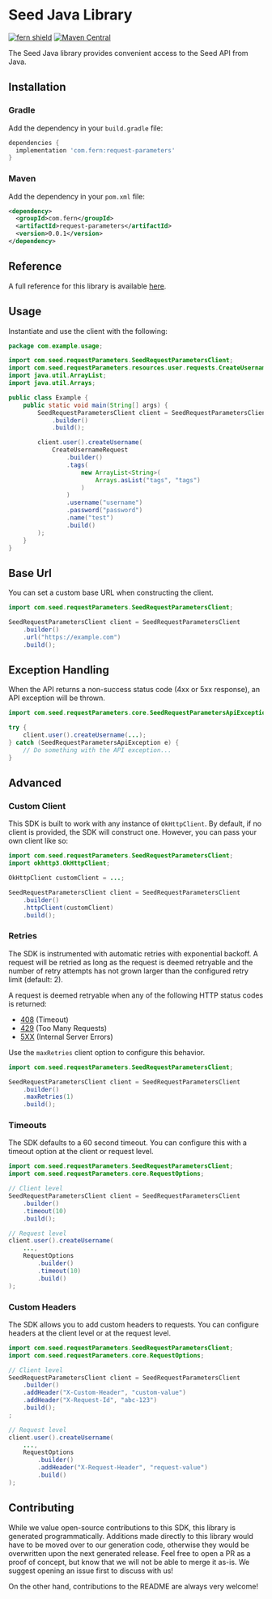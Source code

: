 # Seed Java Library

[![fern shield](https://img.shields.io/badge/%F0%9F%8C%BF-Built%20with%20Fern-brightgreen)](https://buildwithfern.com?utm_source=github&utm_medium=github&utm_campaign=readme&utm_source=Seed%2FJava)
[![Maven Central](https://img.shields.io/maven-central/v/com.fern/request-parameters)](https://central.sonatype.com/artifact/com.fern/request-parameters)

The Seed Java library provides convenient access to the Seed API from Java.

## Installation

### Gradle

Add the dependency in your `build.gradle` file:

```groovy
dependencies {
  implementation 'com.fern:request-parameters'
}
```

### Maven

Add the dependency in your `pom.xml` file:

```xml
<dependency>
  <groupId>com.fern</groupId>
  <artifactId>request-parameters</artifactId>
  <version>0.0.1</version>
</dependency>
```

## Reference

A full reference for this library is available [here](./reference.md).

## Usage

Instantiate and use the client with the following:

```java
package com.example.usage;

import com.seed.requestParameters.SeedRequestParametersClient;
import com.seed.requestParameters.resources.user.requests.CreateUsernameRequest;
import java.util.ArrayList;
import java.util.Arrays;

public class Example {
    public static void main(String[] args) {
        SeedRequestParametersClient client = SeedRequestParametersClient
            .builder()
            .build();

        client.user().createUsername(
            CreateUsernameRequest
                .builder()
                .tags(
                    new ArrayList<String>(
                        Arrays.asList("tags", "tags")
                    )
                )
                .username("username")
                .password("password")
                .name("test")
                .build()
        );
    }
}
```

## Base Url

You can set a custom base URL when constructing the client.

```java
import com.seed.requestParameters.SeedRequestParametersClient;

SeedRequestParametersClient client = SeedRequestParametersClient
    .builder()
    .url("https://example.com")
    .build();
```

## Exception Handling

When the API returns a non-success status code (4xx or 5xx response), an API exception will be thrown.

```java
import com.seed.requestParameters.core.SeedRequestParametersApiException;

try {
    client.user().createUsername(...);
} catch (SeedRequestParametersApiException e) {
    // Do something with the API exception...
}
```

## Advanced

### Custom Client

This SDK is built to work with any instance of `OkHttpClient`. By default, if no client is provided, the SDK will construct one. 
However, you can pass your own client like so:

```java
import com.seed.requestParameters.SeedRequestParametersClient;
import okhttp3.OkHttpClient;

OkHttpClient customClient = ...;

SeedRequestParametersClient client = SeedRequestParametersClient
    .builder()
    .httpClient(customClient)
    .build();
```

### Retries

The SDK is instrumented with automatic retries with exponential backoff. A request will be retried as long
as the request is deemed retryable and the number of retry attempts has not grown larger than the configured
retry limit (default: 2).

A request is deemed retryable when any of the following HTTP status codes is returned:

- [408](https://developer.mozilla.org/en-US/docs/Web/HTTP/Status/408) (Timeout)
- [429](https://developer.mozilla.org/en-US/docs/Web/HTTP/Status/429) (Too Many Requests)
- [5XX](https://developer.mozilla.org/en-US/docs/Web/HTTP/Status/500) (Internal Server Errors)

Use the `maxRetries` client option to configure this behavior.

```java
import com.seed.requestParameters.SeedRequestParametersClient;

SeedRequestParametersClient client = SeedRequestParametersClient
    .builder()
    .maxRetries(1)
    .build();
```

### Timeouts

The SDK defaults to a 60 second timeout. You can configure this with a timeout option at the client or request level.

```java
import com.seed.requestParameters.SeedRequestParametersClient;
import com.seed.requestParameters.core.RequestOptions;

// Client level
SeedRequestParametersClient client = SeedRequestParametersClient
    .builder()
    .timeout(10)
    .build();

// Request level
client.user().createUsername(
    ...,
    RequestOptions
        .builder()
        .timeout(10)
        .build()
);
```

### Custom Headers

The SDK allows you to add custom headers to requests. You can configure headers at the client level or at the request level.

```java
import com.seed.requestParameters.SeedRequestParametersClient;
import com.seed.requestParameters.core.RequestOptions;

// Client level
SeedRequestParametersClient client = SeedRequestParametersClient
    .builder()
    .addHeader("X-Custom-Header", "custom-value")
    .addHeader("X-Request-Id", "abc-123")
    .build();
;

// Request level
client.user().createUsername(
    ...,
    RequestOptions
        .builder()
        .addHeader("X-Request-Header", "request-value")
        .build()
);
```

## Contributing

While we value open-source contributions to this SDK, this library is generated programmatically.
Additions made directly to this library would have to be moved over to our generation code,
otherwise they would be overwritten upon the next generated release. Feel free to open a PR as
a proof of concept, but know that we will not be able to merge it as-is. We suggest opening
an issue first to discuss with us!

On the other hand, contributions to the README are always very welcome!